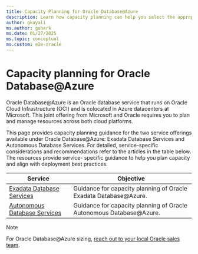 ```yaml
---
title: Capacity Planning for Oracle Database@Azure
description: Learn how capacity planning can help you select the appropriate infrastructure for Oracle workloads on Oracle Database@Azure.
author: gkayali
ms.author: guherk
ms.date: 01/27/2025
ms.topic: conceptual
ms.custom: e2e-oracle
---
```


# Capacity planning for Oracle Database@Azure

Oracle Database@Azure is an Oracle database service that runs on Oracle Cloud Infrastructure (OCI) and is colocated in Azure datacenters at Microsoft. This joint offering from Microsoft and Oracle requires you to plan and manage resources across both cloud platforms.

This page provides capacity planning guidance for the two service offerings available under Oracle Database@Azure: Exadata Database Services and Autonomous Database Services. For detailed, service-specific considerations and recommendations refer to the articles in the table below. The resources provide service- specific guidance to help you plan capacity and align with deployment best practices.

| Service                 | Objective                                                                                                                                                |
| ------------------------------- | ------------------------------------------------------------------------------------------------------------------------------------------------------------ |
| [Exadata Database Services](oracle-capacity-planning-oracle-database-azure-exadata.md)            | Guidance for capacity planning of Oracle Exadata Database@Azure.                                                        |
| [Autonomous Database Services](oracle-capacity-planning-oracle-database-azure-adb.md) | Guidance for capacity planning of Oracle Autonomous Database@Azure.                                                            |


> [!NOTE]
> For Oracle Database@Azure sizing, [reach out to your local Oracle sales team](https://www.oracle.com/cloud/azure/oracle-database-at-azure/).



